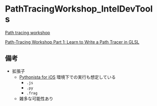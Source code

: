 # PathTracingWorkshop_IntelDevTools


[Path tracing workshop](https://momentsingraphics.de/PathTracingWorkshop.html)


[Path-Tracing Workshop Part 1: Learn to Write a Path Tracer in GLSL](https://www.intel.com/content/www/us/en/developer/videos/path-tracing-workshop-part-1.html#gs.l7grnv)


## 備考

- 拡張子
  - [Pythonista for iOS](https://omz-software.com/pythonista/) 環境下での実行も想定している
    - `.js`
    - `.py`
    - `.frag`
  - 雑多な可能性あり



